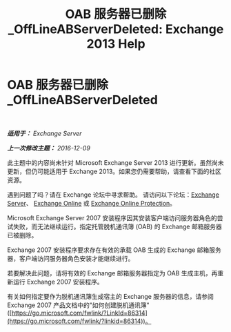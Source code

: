 ﻿---
title: 'OAB 服务器已删除_OffLineABServerDeleted: Exchange 2013 Help'
TOCTitle: OAB 服务器已删除_OffLineABServerDeleted
ms:assetid: 38b5dacf-ef65-4b25-97f6-d8dec956d7d5
ms:mtpsurl: https://technet.microsoft.com/zh-cn/library/ms.exch.setupreadiness.offlineabserverdeleted(v=EXCHG.150)
ms:contentKeyID: 50490320
ms.date: 05/21/2018
mtps_version: v=EXCHG.150
ms.translationtype: MT
---

# OAB 服务器已删除\_OffLineABServerDeleted

 

_**适用于：** Exchange Server_

_**上一次修改主题：** 2016-12-09_

此主题中的内容尚未针对 Microsoft Exchange Server 2013 进行更新。虽然尚未更新，但仍可能适用于 Exchange 2013。如果您仍需要帮助，请查看下面的社区资源。

遇到问题了吗？请在 Exchange 论坛中寻求帮助。 请访问以下论坛：[Exchange Server](https://go.microsoft.com/fwlink/p/?linkid=60612)、 [Exchange Online](https://go.microsoft.com/fwlink/p/?linkid=267542) 或 [Exchange Online Protection](https://go.microsoft.com/fwlink/p/?linkid=285351)。

Microsoft Exchange Server 2007 安装程序因其安装客户端访问服务器角色的尝试失败，而无法继续运行。指定托管脱机通讯簿 (OAB) 的 Exchange 邮箱服务器已被删除。

Exchange 2007 安装程序要求存在有效的承载 OAB 生成的 Exchange 邮箱服务器，客户端访问服务器角色安装才能继续进行。

若要解决此问题，请将有效的 Exchange 邮箱服务器指定为 OAB 生成主机，再重新运行 Exchange 2007 安装程序。

有关如何指定要作为脱机通讯簿生成宿主的 Exchange 服务器的信息，请参阅 Exchange 2007 产品文档中的"如何创建脱机通讯簿"([https://go.microsoft.com/fwlink/?LinkId=86314](https://go.microsoft.com/fwlink/?linkid=86314))。

